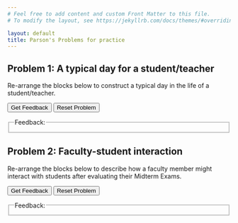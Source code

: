 ```yaml
---
# Feel free to add content and custom Front Matter to this file.
# To modify the layout, see https://jekyllrb.com/docs/themes/#overriding-theme-defaults

layout: default
title: Parson's Problems for practice
---
```

<script type="text/javascript">
const TAB_SPACES = 4;
const SUBGOAL_MARKER = "##";
function success_message(parsonsPuzzle) {
    var code_list = parsonsPuzzle.getModifiedCode("#ul-" + parsonsPuzzle.options.sortableId);
    var html_str = "Your solution to this Parsons Problem is correct!<br><code>";
    for (i = 0; i < code_list.length; i++) {
        var html_pre = "<br>";
        var code_pre = "\n";
        if (code_list[i].indent > 0) {
            html_pre += "\xa0".repeat(code_list[i].indent * TAB_SPACES);
        }
        html_str += (html_pre + code_list[i].code);
    }
    html_str += "<br></code>";
    return html_str;
}

function giveFeedback(parsonsPuzzle, feedback_id) {
    if (parsonsPuzzle) {
      var feedback = parsonsPuzzle.getFeedback();

      var message = feedback.html || feedback.feedback;
      if (!message && feedback.length) {
        message = feedback.join('\n')
      }
      message = message && !feedback.success ? message : success_message(parsonsPuzzle);

      var feedbackContainer = document.getElementById(feedback_id);
      feedbackContainer.innerHTML = message;
    }
  }

function commentsFirst(code) {
    var n = code.length;
    var commentIDs = [];
    var codeIDs = [];
    for (i = 0; i < n; i++) {
        var tr = code[i].trim();
        if (tr.startsWith(SUBGOAL_MARKER)) {
            commentIDs.push(i);
        } else {
            codeIDs.push(i);
        }
    }
    n = codeIDs.length;
    var swap1, swap2, tmp;
    for (i = 0; i < n; i++) {
       swap1 = Math.floor(Math.random() * n);
       swap2 = Math.floor(Math.random() * n);
       tmp = codeIDs[swap1];
       codeIDs[swap1] = codeIDs[swap2];
       codeIDs[swap2] = tmp;
    }
    for (i = 0; i < n; i++) {
        commentIDs.push(codeIDs[i]);
    }
    return commentIDs;
}
</script>

## Problem 1: A typical day for a student/teacher
Re-arrange the blocks below to construct a typical day in the life of a student/teacher.
    
<div id="p01-sortableTrash" class="sortable-code"></div> 
<div id="p01-sortable" class="sortable-code"></div> 
<div style="clear:both;"></div> 
<p> 
    <input id="p01-feedbackLink" value="Get Feedback" type="button" /> 
    <input id="p01-newInstanceLink" value="Reset Problem" type="button" /> 
</p> 
<fieldset class="feedbackFieldset"><legend>Feedback:</legend><div id="p01-feedback"/></fieldset> 
<script type="text/javascript"> 
(function(){
  var initial = "Wake up\n" +
    "Get ready\n" +
    "Go to campus\n" +
    "Come home\n" +
    "Go to sleep";
  var parsonsPuzzle = new ParsonsWidget({
    "sortableId": "p01-sortable",
    "max_wrong_lines": 10,
    "grader": ParsonsWidget._graders.LineBasedGrader,
    "exec_limit": 2500,
    "can_indent": true,
    "x_indent": 50,
    "lang": "en",
    "show_feedback": true,
    "trashId": "p01-sortableTrash"
  });
  parsonsPuzzle.init(initial);
  parsonsPuzzle.options.permutation = function(n) {
    return commentsFirst(initial.split("\n"));
  };
  parsonsPuzzle.shuffleLines();
  $("#p01-newInstanceLink").click(function(event){ 
      event.preventDefault(); 
      parsonsPuzzle.shuffleLines(); 
  }); 
  $("#p01-feedbackLink").click(function(event){ 
      event.preventDefault(); 
      giveFeedback(parsonsPuzzle, "p01-feedback"); 
  }); 
})(); 
</script>

## Problem 2: Faculty-student interaction
Re-arrange the blocks below to describe how a faculty member might interact with students after evaluating their Midterm Exams.
 
<div id="p02-sortableTrash" class="sortable-code"></div> 
<div id="p02-sortable" class="sortable-code"></div> 
<div style="clear:both;"></div> 
<p> 
    <input id="p02-feedbackLink" value="Get Feedback" type="button" /> 
    <input id="p02-newInstanceLink" value="Reset Problem" type="button" /> 
</p> 
<fieldset class="feedbackFieldset"><legend>Feedback:</legend><div id="p02-feedback"/></fieldset> 
<script type="text/javascript"> 
(function(){
  var initial = "If score is less than 40:\n" +
    "    Email student: &quot;Let us meet for a personal discussion&quot;\n" +
    "Otherwise, if score is less than 60:\n" +
    "    Email student: &quot;I urge you to join the help session&quot;\n" +
    "Otherwise, if score is 80:\n" +
    "    Email student: &quot;I suggest you join the help session&quot;\n" +
    "Otherwise:\n" +
    "    Email student: &quot;Keep up the good work&quot;\n" +
    "Email student to say &quot;You failed&quot; #distractor\n" +
    "Skip this student #distractor";
  var parsonsPuzzle = new ParsonsWidget({
    "sortableId": "p02-sortable",
    "max_wrong_lines": 10,
    "grader": ParsonsWidget._graders.LineBasedGrader,
    "exec_limit": 2500,
    "can_indent": true,
    "x_indent": 50,
    "lang": "en",
    "show_feedback": true,
    "trashId": "p02-sortableTrash"
  });
  parsonsPuzzle.init(initial);
  parsonsPuzzle.options.permutation = function(n) {
    return commentsFirst(initial.split("\n"));
  };
  parsonsPuzzle.shuffleLines();
  $("#p02-newInstanceLink").click(function(event){ 
      event.preventDefault(); 
      parsonsPuzzle.shuffleLines(); 
  }); 
  $("#p02-feedbackLink").click(function(event){ 
      event.preventDefault(); 
      giveFeedback(parsonsPuzzle, "p02-feedback"); 
  }); 
})(); 
</script>
<!---
## Problem 1: Right-angled triangle
Re-arrange the blocks below so that the program reads an integer `n` and prints a right-angled triangle of height `n`.

*Example*: If `n = 4`, the program should print:
```
*
**
***
****
```
<div id="p01-sortableTrash" class="sortable-code"></div> 
<div id="p01-sortable" class="sortable-code"></div> 
<div style="clear:both;"></div> 
<p> 
    <input id="p01-feedbackLink" value="Get Feedback" type="button" /> 
    <input id="p01-newInstanceLink" value="Reset Problem" type="button" /> 
</p>
<fieldset class="feedbackFieldset"><legend>Feedback:</legend><div id="p01-feedback"/></fieldset>
<script type="text/javascript">
(function(){
  var initial = "n = int(input())\n" +
    "for i in range(n):\n" +
    "	print(&#039;*&#039; * (i+1))\n" +
    "n = input() #distractor\n" +
    "for i in range(1, n): #distractor\n" +
    "	print(&#039;*&#039; * i) #distractor";
  var parsonsPuzzle = new ParsonsWidget({
    "sortableId": "p01-sortable",
    "max_wrong_lines": 10,
    "grader": ParsonsWidget._graders.LineBasedGrader,
    "exec_limit": 2500,
    "can_indent": true,
    "x_indent": 50,
    "lang": "en",
    "show_feedback": true,
    "trashId": "p01-sortableTrash"
  });
  parsonsPuzzle.init(initial);
  parsonsPuzzle.shuffleLines();
  $("#p01-newInstanceLink").click(function(event){ 
      event.preventDefault(); 
      parsonsPuzzle.shuffleLines(); 
  }); 
  $("#p01-feedbackLink").click(function(event){ 
      event.preventDefault(); 
      giveFeedback(parsonsPuzzle, 'p01-feedback'); 
  }); 
})();
</script>

## Problem 2: Number of times minimum appears
Define a function `num_min` with one argument `nums` (a sequence of numbers) which returns the *frequency* of the minimum value in `nums`.

*Examples*:
```
>>> num_min([1, 3, 1])
2
>>> num_min((1, 2))
1
>>> num_min([])
0
```
<div id="p02-sortableTrash" class="sortable-code"></div> 
<div id="p02-sortable" class="sortable-code"></div> 
<div style="clear:both;"></div> 
<p> 
    <input id="p02-feedbackLink" value="Get Feedback" type="button" /> 
    <input id="p02-newInstanceLink" value="Reset Problem" type="button" /> 
</p> 
<fieldset class="feedbackFieldset"><legend>Feedback:</legend><div id="p02-feedback"/></fieldset> 
<script type="text/javascript"> 
(function(){
  var initial = "def num_min(nums):\n" +
    "    answer = 0; min_so_far = None\n" +
    "    for num in nums:\n" +
    "        if min_so_far == None or num &lt; min_so_far:\n" +
    "            answer = 1\n" +
    "            min_so_far = num\n" +
    "        elif num == min_so_far:\n" +
    "            answer += 1\n" +
    "    return answer\n" +
    "min_so_far = 0 #distractor\n" +
    "min_so_far = -1 #distractor\n" +
    "if num &lt; min_so_far: #distractor\n" +
    "else: #distractor";
  var parsonsPuzzle = new ParsonsWidget({
    "sortableId": "p02-sortable",
    "max_wrong_lines": 10,
    "grader": ParsonsWidget._graders.LineBasedGrader,
    "exec_limit": 2500,
    "can_indent": true,
    "x_indent": 50,
    "lang": "en",
    "show_feedback": true,
    "trashId": "p02-sortableTrash"
  });
  parsonsPuzzle.init(initial);
  parsonsPuzzle.shuffleLines();
  $("#p02-newInstanceLink").click(function(event){ 
      event.preventDefault(); 
      parsonsPuzzle.shuffleLines(); 
  }); 
  $("#p02-feedbackLink").click(function(event){ 
      event.preventDefault(); 
      giveFeedback(parsonsPuzzle, "p02-feedback"); 
  }); 
})(); 
</script>

## Problem 3: Alternating odd-even numbers
Define a function `odd_even` that returns `True` if the integers in the sequence `nums` alternate in the pattern: odd, even, odd, even, etc.

*Examples*:
```
>>> odd_even([1, 3, 1])
False
>>> odd_even((1, 2, 3))
True
>>> odd_even([])
True
```

<div id="p03-sortableTrash" class="sortable-code"></div> 
<div id="p03-sortable" class="sortable-code"></div> 
<div style="clear:both;"></div> 
<p> 
    <input id="p03-feedbackLink" value="Get Feedback" type="button" /> 
    <input id="p03-newInstanceLink" value="Reset Problem" type="button" /> 
</p> 
<fieldset class="feedbackFieldset"><legend>Feedback:</legend><div id="p03-feedback"/></fieldset> 
<script type="text/javascript"> 
(function(){
  var initial = "## Function header\n" +
    "def odd_even(nums):\n" +
    "    ## Initially expecting odd\n" +
    "    expecting_odd = True\n" +
    "    ## For each number in nums...\n" +
    "    for num in nums:\n" +
    "        ## ...if it is not as expected, fail\n" +
    "        if expecting_odd != (num % 2 == 1):\n" +
    "            return False\n" +
    "        ## Update expectation\n" +
    "        expecting_odd = not expecting_odd\n" +
    "    ## Succeed if all numbers are as expected\n" +
    "    return True\n" +
    "if expecting_odd and (num % 2 == 0): #distractor\n" +
    "if not expecting_odd and (num % 2 == 1): #distractor\n" +
    "return False #distractor\n" +
    "return True #distractor";
  var parsonsPuzzle = new ParsonsWidget({
    "sortableId": "p03-sortable",
    "max_wrong_lines": 10,
    "grader": ParsonsWidget._graders.UnitTestGrader,
    "exec_limit": 2500,
    "can_indent": true,
    "x_indent": 50,
    "lang": "en",
    "show_feedback": true,
    "trashId": "p03-sortableTrash",
    "unittests": "import unittestparson\nclass myTests(unittestparson.unittest):\n  def test_0(self):\n    self.assertEqual(odd_even([1, 3, 1]),False,'Testing: [1, 3, 1]')\n  def test_1(self):\n    self.assertEqual(odd_even((1, 2, 3)),True,'Testing: (1, 2, 3)')\n  def test_2(self):\n    self.assertEqual(odd_even([]),True,'Testing: []')\n_test_result = myTests().main()"
  });
  parsonsPuzzle.init(initial);
  parsonsPuzzle.options.permutation = function(n) {
    return commentsFirst(initial.split("\n"));
  };
  parsonsPuzzle.shuffleLines();
  $("#p03-newInstanceLink").click(function(event){ 
      event.preventDefault(); 
      parsonsPuzzle.shuffleLines(); 
  });
  $("#p03-feedbackLink").click(function(event){ 
      event.preventDefault(); 
      giveFeedback(parsonsPuzzle, 'p03-feedback'); 
  }); 
})(); 
</script>

## Problem 4: Sum of natural numbers
Define a function `sum_natural` that returns the sum of all natural numbers (non-negative integers) in a sequence `items`. Note that `items` may contain integers as well as non-integers.

*Examples*:
```
>>> sum_natural([1, 3, 1])
5
>>> sum_natural((1, 2.5))
1
>>> sum_natural([None])
0
```

<div id="p04-sortableTrash" class="sortable-code"></div> 
<div id="p04-sortable" class="sortable-code"></div> 
<div style="clear:both;"></div> 
<p> 
    <input id="p04-feedbackLink" value="Get Feedback" type="button" /> 
    <input id="p04-newInstanceLink" value="Reset Problem" type="button" /> 
</p> 
<fieldset class="feedbackFieldset"><legend>Feedback:</legend><div id="p04-feedback"/></fieldset> 
<script type="text/javascript"> 
(function(){
  var initial = "def sum_natural(items):\n" +
    "    answer = 0\n" +
    "    for item in items:\n" +
    "        if isinstance(item, int) and item &gt; 0:\n" +
    "            answer += item\n" +
    "    return answer\n" +
    "if item &gt; 0: #distractor\n" +
    "if isinstance(item, int): #distractor";
  var parsonsPuzzle = new ParsonsWidget({
    "sortableId": "p04-sortable",
    "max_wrong_lines": 10,
    "grader": ParsonsWidget._graders.UnitTestGrader,
    "exec_limit": 2500,
    "python3": true,
    "can_indent": true,
    "x_indent": 50,
    "lang": "en",
    "show_feedback": true,
    "trashId": "p04-sortableTrash",
    "unittests": "import unittestparson\nclass myTests(unittestparson.unittest):\n  def test_0(self):\n    self.assertEqual(sum_natural(['a', 1.2, -1]),0,\"Testing: ['a', 1.2, -1]\")\n  def test_1(self):\n    self.assertEqual(sum_natural(['a', 1.2, 1]),1,\"Testing: ['a', 1.2, 1]\")\n  def test_2(self):\n    self.assertEqual(sum_natural(['a', 12, -1]),12,\"Testing: ['a', 12, -1]\")\n  def test_3(self):\n    self.assertEqual(sum_natural([0, 1.2, -1]),0,\"Testing: [0, 1.2, -1]\")\n_test_result = myTests().main()"
  });
  parsonsPuzzle.init(initial);
  parsonsPuzzle.shuffleLines();
  $("#p04-newInstanceLink").click(function(event){ 
      event.preventDefault(); 
      parsonsPuzzle.shuffleLines(); 
  }); 
  $("#p04-feedbackLink").click(function(event){ 
      event.preventDefault(); 
      giveFeedback(parsonsPuzzle, "p04-feedback"); 
  }); 
})(); 
</script>

### Examples created by Faculty (BITES FDP, 18 June 2022)
Define a function sum_natural that returns the sum of all natural numbers (non-negative integers) in a sequence items. Note that items may contain integers as well as non-integers.

<div id="tej123-sortableTrash" class="sortable-code"></div> 
<div id="tej123-sortable" class="sortable-code"></div> 
<div style="clear:both;"></div> 
<p> 
    <input id="tej123-feedbackLink" value="Get Feedback" type="button" /> 
    <input id="tej123-newInstanceLink" value="Reset Problem" type="button" /> 
</p> 
<fieldset class="feedbackFieldset"><legend>Feedback:</legend><div id="tej123-feedback"/></fieldset> 
<script type="text/javascript"> 
(function(){
  var initial = "def sum_natural(items):\n" +
    "    answer = 0\n" +
    "    for item in items:\n" +
    "        if isinstance(item, int) and item &gt; 0:\n" +
    "            answer += item\n" +
    "    return answer";
  var parsonsPuzzle = new ParsonsWidget({
    "sortableId": "tej123-sortable",
    "max_wrong_lines": 10,
    "grader": ParsonsWidget._graders.LineBasedGrader,
    "exec_limit": 2500,
    "can_indent": true,
    "x_indent": 50,
    "lang": "en",
    "show_feedback": true,
    "trashId": "tej123-sortableTrash"
  });
  parsonsPuzzle.init(initial);
  parsonsPuzzle.options.permutation = function(n) {
    return commentsFirst(initial.split("\n"));
  };
  parsonsPuzzle.shuffleLines();
  $("#tej123-newInstanceLink").click(function(event){ 
      event.preventDefault(); 
      parsonsPuzzle.shuffleLines(); 
  }); 
  $("#tej123-feedbackLink").click(function(event){ 
      event.preventDefault(); 
      giveFeedback(parsonsPuzzle, "tej123-feedback"); 
  }); 
})(); 
</script>

Write a program to add 2 numbers
<div id="gl-sortableTrash" class="sortable-code"></div> 
<div id="gl-sortable" class="sortable-code"></div> 
<div style="clear:both;"></div> 
<p> 
    <input id="gl-feedbackLink" value="Get Feedback" type="button" /> 
    <input id="gl-newInstanceLink" value="Reset Problem" type="button" /> 
</p> 
<fieldset class="feedbackFieldset"><legend>Feedback:</legend><div id="gl-feedback"/></fieldset> 
<script type="text/javascript"> 
(function(){
  var initial = "#sum of 2 nos\n" +
    "	num1 = 1.5\n" +
    "	num2 = 6.3\n" +
    "	sum = num1 + num2\n" +
    "		print(&#039;The sum of {0} and {1} is {2}&#039;.format(num1, num2, sum))\n" +
    "else #distractor\n" +
    "sum = num1 - num2 #distractor";
  var parsonsPuzzle = new ParsonsWidget({
    "sortableId": "gl-sortable",
    "max_wrong_lines": 10,
    "grader": ParsonsWidget._graders.LineBasedGrader,
    "exec_limit": 2500,
    "can_indent": true,
    "x_indent": 50,
    "lang": "en",
    "show_feedback": true,
    "trashId": "gl-sortableTrash"
  });
  parsonsPuzzle.init(initial);
  parsonsPuzzle.options.permutation = function(n) {
    return commentsFirst(initial.split("\n"));
  };
  parsonsPuzzle.shuffleLines();
  $("#gl-newInstanceLink").click(function(event){ 
      event.preventDefault(); 
      parsonsPuzzle.shuffleLines(); 
  }); 
  $("#gl-feedbackLink").click(function(event){ 
      event.preventDefault(); 
      giveFeedback(parsonsPuzzle, "gl-feedback"); 
  }); 
})(); 
</script>
    
To add N natural number
<div id="KJ123-sortableTrash" class="sortable-code"></div> 
<div id="KJ123-sortable" class="sortable-code"></div> 
<div style="clear:both;"></div> 
<p> 
    <input id="KJ123-feedbackLink" value="Get Feedback" type="button" /> 
    <input id="KJ123-newInstanceLink" value="Reset Problem" type="button" /> 
</p> 
<fieldset class="feedbackFieldset"><legend>Feedback:</legend><div id="KJ123-feedback"/></fieldset> 
<script type="text/javascript"> 
(function(){
  var initial = "def nat_num(num):\n" +
    "	answer=0\n" +
    "    for num in nums:\n" +
    "    	answer += num\n" +
    "    return answer\n" +
    "if num&lt;=2 #distractor\n" +
    "else: #distractor\n" +
    "answer = num #distractor";
  var parsonsPuzzle = new ParsonsWidget({
    "sortableId": "KJ123-sortable",
    "max_wrong_lines": 10,
    "grader": ParsonsWidget._graders.LineBasedGrader,
    "exec_limit": 2500,
    "can_indent": true,
    "x_indent": 50,
    "lang": "en",
    "show_feedback": true,
    "trashId": "KJ123-sortableTrash"
  });
  parsonsPuzzle.init(initial);
  parsonsPuzzle.options.permutation = function(n) {
    return commentsFirst(initial.split("\n"));
  };
  parsonsPuzzle.shuffleLines();
  $("#KJ123-newInstanceLink").click(function(event){ 
      event.preventDefault(); 
      parsonsPuzzle.shuffleLines(); 
  }); 
  $("#KJ123-feedbackLink").click(function(event){ 
      event.preventDefault(); 
      giveFeedback(parsonsPuzzle, "KJ123-feedback"); 
  }); 
})(); 
</script>
    
write a function to find the gcd of two numbers
<div id="nsk123-sortableTrash" class="sortable-code"></div> 
<div id="nsk123-sortable" class="sortable-code"></div> 
<div style="clear:both;"></div> 
<p> 
    <input id="nsk123-feedbackLink" value="Get Feedback" type="button" /> 
    <input id="nsk123-newInstanceLink" value="Reset Problem" type="button" /> 
</p> 
<fieldset class="feedbackFieldset"><legend>Feedback:</legend><div id="nsk123-feedback"/></fieldset> 
<script type="text/javascript"> 
(function(){
  var initial = "def gcd(m, n) :\n" +
    "   while m != n :\n" +
    "       if m &gt; n :\n" +
    "          m -= n\n" +
    "       else: \n" +
    "          n -=m \n" +
    "   return m       ";
  var parsonsPuzzle = new ParsonsWidget({
    "sortableId": "nsk123-sortable",
    "max_wrong_lines": 10,
    "grader": ParsonsWidget._graders.LineBasedGrader,
    "exec_limit": 2500,
    "can_indent": true,
    "x_indent": 50,
    "lang": "en",
    "show_feedback": true,
    "trashId": "nsk123-sortableTrash"
  });
  parsonsPuzzle.init(initial);
  parsonsPuzzle.options.permutation = function(n) {
    return commentsFirst(initial.split("\n"));
  };
  parsonsPuzzle.shuffleLines();
  $("#nsk123-newInstanceLink").click(function(event){ 
      event.preventDefault(); 
      parsonsPuzzle.shuffleLines(); 
  }); 
  $("#nsk123-feedbackLink").click(function(event){ 
      event.preventDefault(); 
      giveFeedback(parsonsPuzzle, "nsk123-feedback"); 
  }); 
})(); 
</script>

Write a function to return the count of odd and even numbers in a list.
<div id="mr128-sortableTrash" class="sortable-code"></div> 
<div id="mr128-sortable" class="sortable-code"></div> 
<div style="clear:both;"></div> 
<p> 
    <input id="mr128-feedbackLink" value="Get Feedback" type="button" /> 
    <input id="mr128-newInstanceLink" value="Reset Problem" type="button" /> 
</p> 
<fieldset class="feedbackFieldset"><legend>Feedback:</legend><div id="mr128-feedback"/></fieldset> 
<script type="text/javascript"> 
(function(){
  var initial = "def even_count(nums):\n" +
    "	even = 0\n" +
    "	odd = 0\n" +
    "	for num in nums:\n" +
    "		if num%2==0:\n" +
    "			even+=1\n" +
    "		else:\n" +
    "			odd+=1\n" +
    "	return even,odd";
  var parsonsPuzzle = new ParsonsWidget({
    "sortableId": "mr128-sortable",
    "max_wrong_lines": 10,
    "grader": ParsonsWidget._graders.LineBasedGrader,
    "exec_limit": 2500,
    "can_indent": true,
    "x_indent": 50,
    "lang": "en",
    "show_feedback": true,
    "trashId": "mr128-sortableTrash"
  });
  parsonsPuzzle.init(initial);
  parsonsPuzzle.options.permutation = function(n) {
    return commentsFirst(initial.split("\n"));
  };
  parsonsPuzzle.shuffleLines();
  $("#mr128-newInstanceLink").click(function(event){ 
      event.preventDefault(); 
      parsonsPuzzle.shuffleLines(); 
  }); 
  $("#mr128-feedbackLink").click(function(event){ 
      event.preventDefault(); 
      giveFeedback(parsonsPuzzle, "mr128-feedback"); 
  }); 
})(); 
</script>
    
Calculate factorial of n
<div id="fact-sortableTrash" class="sortable-code"></div> 
<div id="fact-sortable" class="sortable-code"></div> 
<div style="clear:both;"></div> 
<p> 
    <input id="fact-feedbackLink" value="Get Feedback" type="button" /> 
    <input id="fact-newInstanceLink" value="Reset Problem" type="button" /> 
</p> 
<fieldset class="feedbackFieldset"><legend>Feedback:</legend><div id="fact-feedback"/></fieldset> 
<script type="text/javascript"> 
(function(){
  var initial = "def factorial(n):\n" +
    "    if n &lt; 0:\n" +
    "        return None\n" +
    "    elif n == 0:\n" +
    "        return 1\n" +
    "    return n * factorial(n-1)\n" +
    "ans = 1 #distractor\n" +
    "ans *= i #distractor\n" +
    "for i in range(1, n+1): #distractor\n" +
    "return ans #distractor";
  var parsonsPuzzle = new ParsonsWidget({
    "sortableId": "fact-sortable",
    "max_wrong_lines": 10,
    "grader": ParsonsWidget._graders.UnitTestGrader,
    "exec_limit": 2500,
    "can_indent": true,
    "x_indent": 50,
    "lang": "en",
    "show_feedback": true,
    "trashId": "fact-sortableTrash",
    "unittests": "import unittestparson\nclass myTests(unittestparson.unittest):\n  def test_0(self):\n    self.assertEqual(factorial(3),6,)\n  def test_1(self):\n    self.assertEqual(factorial(-3),None,)\n  def test_2(self):\n    self.assertEqual(factorial(0),1,)\n_test_result = myTests().main()"
  });
  parsonsPuzzle.init(initial);
  parsonsPuzzle.options.permutation = function(n) {
    return commentsFirst(initial.split("\n"));
  };
  parsonsPuzzle.shuffleLines();
  $("#fact-newInstanceLink").click(function(event){ 
      event.preventDefault(); 
      parsonsPuzzle.shuffleLines(); 
  }); 
  $("#fact-feedbackLink").click(function(event){ 
      event.preventDefault(); 
      giveFeedback(parsonsPuzzle, "fact-feedback"); 
  }); 
})(); 
</script>
-->
